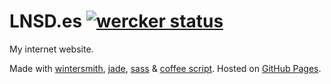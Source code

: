 # LNSD.es [![wercker status](https://app.wercker.com/status/3d58e26cdcf1773c5e99e5cbb549b8e8/s "wercker status")](https://app.wercker.com/project/bykey/3d58e26cdcf1773c5e99e5cbb549b8e8)

My internet website.

Made with [wintersmith][1], [jade][2], [sass][3] & [coffee script][4].
Hosted on [GitHub Pages][gh].

[1]:http://wintersmith.io/
[2]:http://jade-lang.com/
[3]:http://sass-lang.com/
[4]:http://coffeescript.org/
[gh]:http://pages.github.com/
